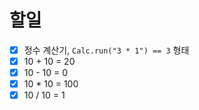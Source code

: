 # 할일
- [x] 정수 계산기, `Calc.run("3 * 1") == 3` 형태
- [x] 10 + 10 = 20
- [x] 10 - 10 = 0
- [x] 10 * 10 = 100
- [x] 10 / 10 = 1